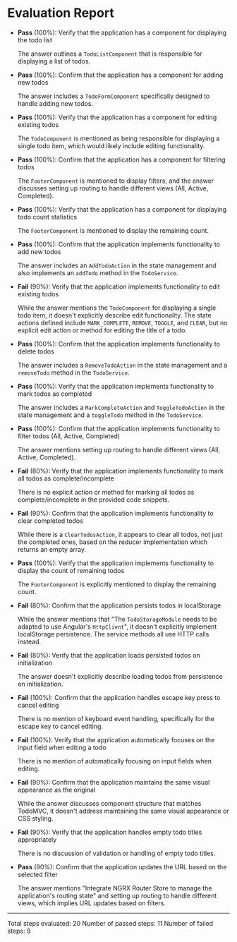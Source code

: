 # Evaluation Report

- **Pass** (100%): Verify that the application has a component for displaying the todo list
  
  The answer outlines a `TodoListComponent` that is responsible for displaying a list of todos.

- **Pass** (100%): Confirm that the application has a component for adding new todos
  
  The answer includes a `TodoFormComponent` specifically designed to handle adding new todos.

- **Pass** (100%): Verify that the application has a component for editing existing todos
  
  The `TodoComponent` is mentioned as being responsible for displaying a single todo item, which would likely include editing functionality.

- **Pass** (100%): Confirm that the application has a component for filtering todos
  
  The `FooterComponent` is mentioned to display filters, and the answer discusses setting up routing to handle different views (All, Active, Completed).

- **Pass** (100%): Verify that the application has a component for displaying todo count statistics
  
  The `FooterComponent` is mentioned to display the remaining count.

- **Pass** (100%): Confirm that the application implements functionality to add new todos
  
  The answer includes an `AddTodoAction` in the state management and also implements an `addTodo` method in the `TodoService`.

- **Fail** (90%): Verify that the application implements functionality to edit existing todos
  
  While the answer mentions the `TodoComponent` for displaying a single todo item, it doesn't explicitly describe edit functionality. The state actions defined include `MARK_COMPLETE`, `REMOVE`, `TOGGLE`, and `CLEAR`, but no explicit edit action or method for editing the title of a todo.

- **Pass** (100%): Confirm that the application implements functionality to delete todos
  
  The answer includes a `RemoveTodoAction` in the state management and a `removeTodo` method in the `TodoService`.

- **Pass** (100%): Verify that the application implements functionality to mark todos as completed
  
  The answer includes a `MarkCompleteAction` and `ToggleTodoAction` in the state management and a `toggleTodo` method in the `TodoService`.

- **Pass** (100%): Confirm that the application implements functionality to filter todos (All, Active, Completed)
  
  The answer mentions setting up routing to handle different views (All, Active, Completed).

- **Fail** (80%): Verify that the application implements functionality to mark all todos as complete/incomplete
  
  There is no explicit action or method for marking all todos as complete/incomplete in the provided code snippets.

- **Fail** (90%): Confirm that the application implements functionality to clear completed todos
  
  While there is a `ClearTodosAction`, it appears to clear all todos, not just the completed ones, based on the reducer implementation which returns an empty array.

- **Pass** (100%): Verify that the application implements functionality to display the count of remaining todos
  
  The `FooterComponent` is explicitly mentioned to display the remaining count.

- **Fail** (80%): Confirm that the application persists todos in localStorage
  
  While the answer mentions that "The `TodoStorageModule` needs to be adapted to use Angular's `HttpClient`", it doesn't explicitly implement localStorage persistence. The service methods all use HTTP calls instead.

- **Fail** (80%): Verify that the application loads persisted todos on initialization
  
  The answer doesn't explicitly describe loading todos from persistence on initialization.

- **Fail** (100%): Confirm that the application handles escape key press to cancel editing
  
  There is no mention of keyboard event handling, specifically for the escape key to cancel editing.

- **Fail** (100%): Verify that the application automatically focuses on the input field when editing a todo
  
  There is no mention of automatically focusing on input fields when editing.

- **Fail** (90%): Confirm that the application maintains the same visual appearance as the original
  
  While the answer discusses component structure that matches TodoMVC, it doesn't address maintaining the same visual appearance or CSS styling.

- **Fail** (90%): Verify that the application handles empty todo titles appropriately
  
  There is no discussion of validation or handling of empty todo titles.

- **Pass** (90%): Confirm that the application updates the URL based on the selected filter
  
  The answer mentions "Integrate NGRX Router Store to manage the application's routing state" and setting up routing to handle different views, which implies URL updates based on filters.

---

Total steps evaluated: 20
Number of passed steps: 11
Number of failed steps: 9